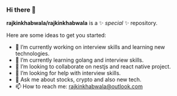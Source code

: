 ### Hi there 👋

**rajkinkhabwala/rajkinkhabwala** is a ✨ _special_ ✨ repository.

Here are some ideas to get you started:

- 🔭 I’m currently working on interview skills and learning new technologies.
- 🌱 I’m currently learning golang and interview skills.
- 👯 I’m looking to collaborate on nestjs and react native project.
- 🤔 I’m looking for help with interview skills.
- 💬 Ask me about stocks, crypto and also new tech.
- 📫 How to reach me: rajkinkhabwala@outlook.com

